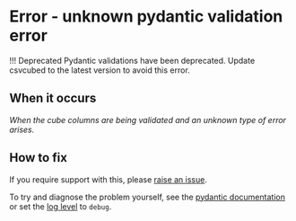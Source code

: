 # Error - unknown pydantic validation error

!!! Deprecated
    Pydantic validations have been deprecated. Update csvcubed to the latest version to avoid this error.

## When it occurs

_When the cube columns are being validated and an unknown type of error arises._

## How to fix

If you require support with this, please [raise an issue](../../raise-issue.md).

To try and diagnose the problem yourself, see the [pydantic documentation](https://pydantic-docs.helpmanual.io/) or set the [log level](../../command-line/logging.md#options) to `debug`.
